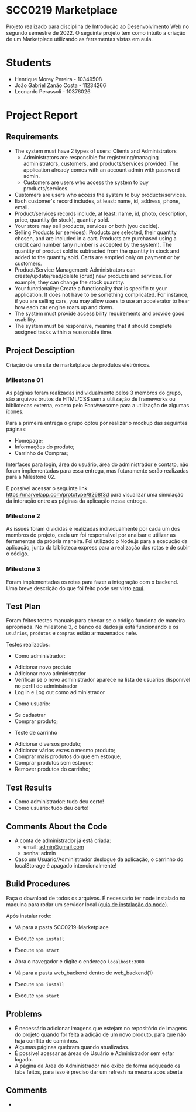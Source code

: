 
# SCC0219 Marketplace

Projeto realizado para disciplina de Introdução ao Desenvolvimento Web no segundo semestre de 2022.  O seguinte projeto tem como intuito a criação de um Marketplace utilizando as ferramentas vistas em aula.

# Students
  * Henrique Morey Pereira - 10349508
  * João Gabriel Zanão Costa - 11234266
  * Leonardo Perassoli - 10376026 

# Project Report

## Requirements

  - The system must have 2 types of users: Clients and Administrators
    - Administrators are responsible for registering/managing administrators, customers, and products/services provided. The application already comes with an account admin with password admin.
    - Customers are users who access the system to buy products/services.
  - Customers are users who access the system to buy products/services.
  - Each customer's record includes, at least: name, id, address, phone, email.
  - Product/services records include, at least: name, id, photo, description, price, quantity (in stock), quantity sold.
  - Your store may sell products, services or both (you decide).
  - Selling Products (or services): Products are selected, their quantity chosen, and are included in a cart. Products are purchased using a credit card number (any number is accepted by the system). The quantity of product sold is subtracted from the quantity in stock and added to the quantity sold. Carts are emptied only on payment or by customers. 
  - Product/Service Management: Administrators can create/update/read/delete (crud) new products and services. For example, they can change the stock quantity.
  - Your functionality: Create a functionality that is specific to your application. It does not have to be something complicated. For instance, if you are selling cars, you may allow users to use an accelerator to hear how each car engine roars up and down.
  - The system must provide accessibility requirements and provide good usability.
  - The system must be responsive, meaning that it should complete assigned tasks within a reasonable time.

## Project Desciption

Criação de um site de marketplace de produtos eletrônicos.

###  Milestone 01
  As páginas foram realizadas individualmente pelos 3 membros do grupo, são arquivos brutos de HTML/CSS sem a utilização de frameworks ou bibliotecas externa, exceto    pelo FontAwesome para a utilização de algumas ícones.

  Para a primeira entrega o grupo optou por realizar o mockup das seguintes páginas:
  - Homepage;
  - Informações do produto;
  - Carrinho de Compras;

  Interfaces para login, área do usuário, área do administrador e contato, não foram implementadas para essa entrega, mas futuramente serão realizadas para a Milestone 02.
  
  É possível acessar o seguinte link https://marvelapp.com/prototype/8268f3d para visualizar uma simulação da interação entre as páginas da aplicação nessa entrega.
  

### Milestone 2

 As issues foram divididas e realizadas individualmente por cada um dos membros do projeto, cada um foi responsável por analisar e utilizar as ferramentas da própria maneira.
 Foi utilizado o Node.js para a execução da aplicação, junto da biblioteca express para a realização das rotas e de subir o código.

### Milestone 3
Foram implementadas os rotas para fazer a integração com o backend. Uma breve descrição do que foi feito pode ser visto [aqui](https://github.com/jaozc/SCC0219-Marketplace/tree/master/Downloads/web_backend(1)/web_backend).

## Test Plan

Foram feitos testes manuais para checar se o código funciona de maneira apropriada. No milestone 3, o banco de dados já está funcionando e os ```usuários```, ```produtos``` e ```compras``` estão armazenados nele.

Testes realizados:
* Como administrador:
 - Adicionar novo produto
 - Adicionar novo administrador
 - Verificar se o novo administrador aparece na lista de usuarios disponível no perfil do administrador
 - Log in e Log out como adiministrador
* Como usuario:
 - Se cadastrar
 - Comprar produto;
* Teste de carrinho
 - Adicionar diversos produto;
 - Adicionar vários vezes o mesmo produto;
 - Comprar mais produtos do que em estoque;
 - Comprar produtos sem estoque;
 - Remover produtos do carrinho;

## Test Results

* Como administrador: tudo deu certo!
* Como usuario: tudo deu certo!


## Comments About the Code

- A conta de administrador já está criada: 
  * email: admin@gmail.com 
  * senha: admin
- Caso um Usuário/Administrador deslogue da aplicação, o carrinho do localStorage é apagado intencionalmente! 

## Build Procedures

Faça o download de todos os arquivos. É necessario ter node instalado na maquina para rodar um servidor local ([guia de instalação do node](https://docs.npmjs.com/downloading-and-installing-node-js-and-npm)).

Após instalar rode:
 - Vá para a pasta SCC0219-Marketplace
 - Execute ```npm install```
 - Execute ```npm start```
 - Abra o navegador e digite o endereço ```localhost:3000```

 - Vá para a pasta web_backend dentro de web_backend(1)
 - Execute ```npm install```
 - Execute ```npm start```

## Problems

- É necessário adicionar imagens que estejam no repositório de imagens do projeto quando for feita a adição de um novo produto, para que não haja conflito de caminhos.
- Algumas páginas quebram quando atualizadas.
- É possível acessar as áreas de Usuário e Administrador sem estar logado.
- A página da Área do Administrador não exibe de forma adqueado os tabs feitos, para isso é preciso dar um refresh na mesma após aberta

## Comments

-
